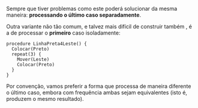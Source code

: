 Sempre que tiver problemas como este poderá solucionar da mesma maneira: **processando o último caso separadamente**.

Outra variante não tão comum, e talvez mais difícil de construir também , é a de processar o **primeiro** caso isoladamente:

``` gobstones
procedure LinhaPreta4Leste() {
  Colocar(Preto)
  repeat(3) {
    Mover(Leste)
    Colocar(Preto)
  }
}
```

Por convenção, vamos preferir a forma que processa de maneira diferente  o último caso, embora com frequência ambas sejam equivalentes (isto é, produzem o mesmo resultado).
 
